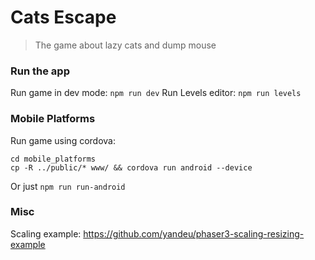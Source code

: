 # Cats Escape
> The game about lazy cats and dump mouse

### Run the app

Run game in dev mode: `npm run dev`
Run Levels editor: `npm run levels`

### Mobile Platforms

Run game using cordova:
```
cd mobile_platforms
cp -R ../public/* www/ && cordova run android --device
```
Or just `npm run run-android`

### Misc
Scaling example: https://github.com/yandeu/phaser3-scaling-resizing-example